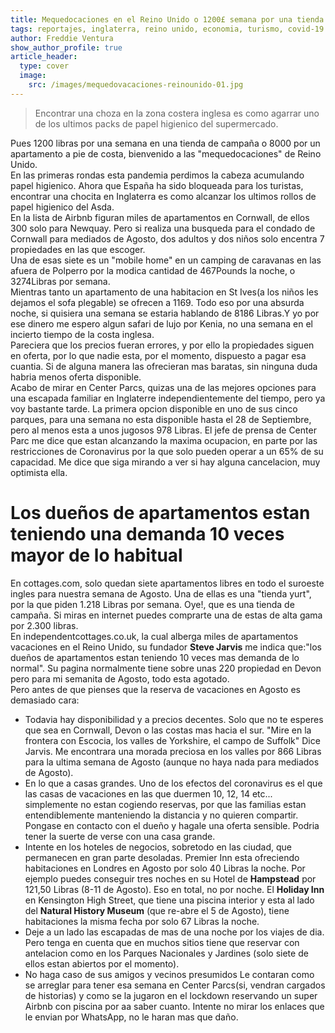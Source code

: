 ```yaml
---
title: Mequedocaciones en el Reino Unido o 1200£ semana por una tienda de campaña en Cornwall
tags: reportajes, inglaterra, reino unido, economia, turismo, covid-19
author: Freddie Ventura 
show_author_profile: true
article_header:
  type: cover
  image:
    src: /images/mequedovacaciones-reinounido-01.jpg 
---
```


> Encontrar una choza en la zona costera inglesa es como agarrar uno de los ultimos packs de papel higienico del supermercado.

Pues 1200 libras por una semana en una tienda de campaña o 8000 por un apartamento a pie de costa, bienvenido a las "mequedocaciones" de Reino Unido.   
En las primeras rondas esta pandemia perdimos la cabeza acumulando papel higienico. Ahora que España ha sido bloqueada para los turistas, encontrar una chocita en Inglaterra es como alcanzar los ultimos rollos de papel higienico del Asda.  
En la lista de Airbnb figuran miles de apartamentos en Cornwall, de ellos 300 solo para Newquay. Pero si realiza una busqueda para el condado de Cornwall para mediados de Agosto, dos adultos y dos niños solo encentra 7 propiedades en las que escoger.  
Una de esas siete es un "mobile home" en un camping de caravanas en las afuera de Polperro por la modica cantidad de 467Pounds la noche, o 3274Libras por semana.  
Mientras tanto un apartamento de una habitacion en St Ives(a los niños les dejamos el sofa plegable) se ofrecen a 1169. Todo eso por una absurda noche, si quisiera una semana se estaria hablando de 8186 Libras.Y yo por ese dinero me espero algun safari de lujo por Kenia, no una semana en el incierto tiempo de la costa inglesa.   
Pareciera que los precios fueran errores, y por ello la propiedades siguen en oferta, por lo que nadie esta, por el momento, dispuesto a pagar esa cuantia. Si de alguna manera las ofrecieran mas baratas, sin ninguna duda habria menos oferta disponible.  
Acabo de mirar en Center Parcs, quizas una de las mejores opciones para una escapada familiar en Inglaterre independientemente del tiempo, pero ya voy bastante tarde. La primera opcion disponible en uno de sus cinco parques, para una semana no esta disponible hasta el 28 de Septiembre, pero al menos esta a unos jugosos 978 Libras. El jefe de prensa de Center Parc me dice que estan alcanzando la maxima ocupacion, en parte por las restricciones de Coronavirus por la que solo pueden operar a un 65% de su capacidad. Me dice que siga mirando a ver si hay alguna cancelacion, muy optimista ella.  

# Los dueños de apartamentos estan teniendo una demanda 10 veces mayor de lo habitual  

En cottages.com, solo quedan siete apartamentos libres en todo el suroeste ingles para nuestra semana de Agosto. Una de ellas es una "tienda yurt", por la que piden 1.218 Libras por semana. Oye!, que es una tienda de campaña. Si miras en internet puedes comprarte una de estas de alta gama por 2.300 libras.  
En independentcottages.co.uk, la cual alberga miles de apartamentos vacaciones en el Reino Unido, su fundador **Steve Jarvis** me indica que:"los dueños de apartamentos estan teniendo 10 veces mas demanda de lo normal". Su pagina normalmente tiene sobre unas 220 propiedad en Devon pero para mi semanita de Agosto, todo esta agotado.  
Pero antes de que pienses que la reserva de vacaciones en Agosto es demasiado cara:  
- Todavia hay disponibilidad y a precios decentes. Solo que no te esperes que sea en Cornwall, Devon o las costas mas hacia el sur. "Mire en la frontera con Escocia, los valles de Yorkshire, el campo de Suffolk" Dice Jarvis. Me encontrara una morada preciosa en los valles por 866 Libras para la ultima semana de Agosto (aunque no haya nada para mediados de Agosto).  
- En lo que a casas grandes. Uno de los efectos del coronavirus es el que las casas de vacaciones en las que duermen 10, 12, 14 etc... simplemente no estan cogiendo reservas, por que las familias estan entendiblemente manteniendo la distancia y no quieren compartir. Pongase en contacto con el dueño y hagale una oferta sensible. Podria tener la suerte de verse con una casa grande.  
- Intente en los hoteles de negocios, sobretodo en las ciudad, que permanecen en gran parte desoladas. Premier Inn esta ofreciendo habitaciones en Londres en Agosto por solo 40 Libras la noche. Por ejemplo puedes conseguir tres noches en su Hotel de **Hampstead** por 121,50 Libras (8-11 de Agosto). Eso en total, no por noche. El **Holiday Inn** en Kensington High Street, que tiene una piscina interior y esta al lado del **Natural History Museum** (que re-abre el 5 de Agosto), tiene habitaciones la misma fecha por solo 67 Libras la noche.  
- Deje a un lado las escapadas de mas de una noche por los viajes de dia. Pero tenga en cuenta que en muchos sitios tiene que reservar con antelacion como en los Parques Nacionales y Jardines (solo siete de ellos estan abiertos por el momento).  
- No haga caso de sus amigos y vecinos presumidos Le contaran como se arreglar para tener esa semana en Center Parcs(si, vendran cargados de historias) y como se la jugaron en el lockdown reservando un super Airbnb con piscina por aa saber cuanto. Intente no mirar los enlaces que le envian por WhatsApp, no le haran mas que daño.   

